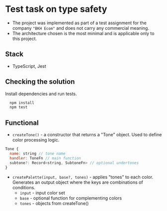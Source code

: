 # Test task on type safety

- The project was implemented as part of a test assignment for the company `"BKH Ecom"` and does not carry any commercial meaning.
- The architecture chosen is the most minimal and is applicable only to this project.

## Stack

- TypeScript, Jest

## Checking the solution

Install dependencies and run tests.

```bash
  npm install
  npm test
```

## Functional

- `createTone()` - a constructor that returns a "Tone" object. Used to define color processing logic.

```javascript
Tone {
  name: string // tone name
  handler: ToneFn // main function
  subtone?: Record<string, SubtoneFn> // optional undertones
}
```

- `createPalette(input, base?, tones)` - applies "tones" to each color. Generates an output object where the keys are combinations of conditions.
  - `input` - input color set
  - `base` - optional function for complementing colors
  - `tones` - objects from createTone()

